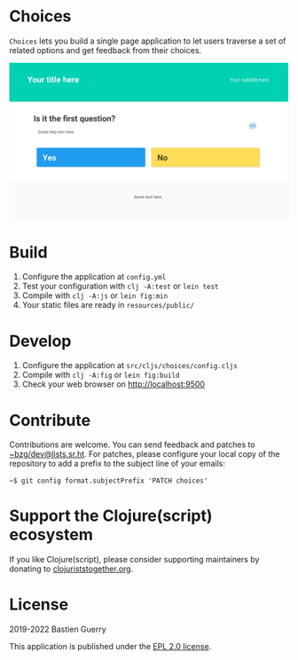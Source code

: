 

# Choices

`Choices` lets you build a single page application to let users traverse
a set of related options and get feedback from their choices.

![img](choices.png)


# Build

1.  Configure the application at `config.yml`
2.  Test your configuration with `clj -A:test` or `lein test`
3.  Compile with `clj -A:js` or `lein fig:min`
4.  Your static files are ready in `resources/public/`


# Develop

1.  Configure the application at `src/cljs/choices/config.cljs`
2.  Compile with `clj -A:fig` or `lein fig:build`
3.  Check your web browser on <http://localhost:9500>


# Contribute

Contributions are welcome.  You can send feedback and patches to
[~bzg/dev@lists.sr.ht](mailto:~bzg/dev@lists.sr.ht).  For patches, please configure your local copy
of the repository to add a prefix to the subject line of your emails:

    ~$ git config format.subjectPrefix 'PATCH choices'


# Support the Clojure(script) ecosystem

If you like Clojure(script), please consider supporting maintainers by
donating to [clojuriststogether.org](https://www.clojuriststogether.org).


# License

2019-2022 Bastien Guerry

This application is published under the [EPL 2.0 license](LICENSE).

